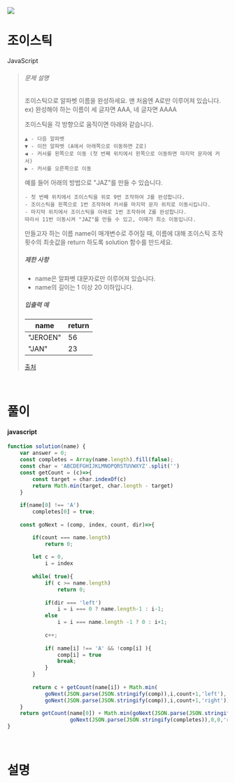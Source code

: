 ![](/img/programmers.png)

# 조이스틱

JavaScript

>###### 문제 설명
>
>조이스틱으로 알파벳 이름을 완성하세요. 맨 처음엔 A로만 이루어져 있습니다.\
>ex) 완성해야 하는 이름이 세 글자면 AAA, 네 글자면 AAAA
>
>조이스틱을 각 방향으로 움직이면 아래와 같습니다.
>
>```
>▲ - 다음 알파벳
>▼ - 이전 알파벳 (A에서 아래쪽으로 이동하면 Z로)
>◀ - 커서를 왼쪽으로 이동 (첫 번째 위치에서 왼쪽으로 이동하면 마지막 문자에 커서)
>▶ - 커서를 오른쪽으로 이동
>
>```
>
>예를 들어 아래의 방법으로 "JAZ"를 만들 수 있습니다.
>
>```
>- 첫 번째 위치에서 조이스틱을 위로 9번 조작하여 J를 완성합니다.
>- 조이스틱을 왼쪽으로 1번 조작하여 커서를 마지막 문자 위치로 이동시킵니다.
>- 마지막 위치에서 조이스틱을 아래로 1번 조작하여 Z를 완성합니다.
>따라서 11번 이동시켜 "JAZ"를 만들 수 있고, 이때가 최소 이동입니다.
>
>```
>
>만들고자 하는 이름 name이 매개변수로 주어질 때, 이름에 대해 조이스틱 조작 횟수의 최솟값을 return 하도록 solution 함수를 만드세요.
>
>##### 제한 사항
>
>-   name은 알파벳 대문자로만 이루어져 있습니다.
>-   name의 길이는 1 이상 20 이하입니다.
>
>##### 입출력 예
>
>| name | return |
>| --- | --- |
>| "JEROEN" | 56 |
>| "JAN" | 23 |
>
>[출처](https://commissies.ch.tudelft.nl/chipcie/archief/2010/nwerc/nwerc2010.pdf)

<br/>

# 풀이

#### javascript
```javascript
function solution(name) {
    var answer = 0;
    const completes = Array(name.length).fill(false);
    const char = 'ABCDEFGHIJKLMNOPQRSTUVWXYZ'.split('')
    const getCount = (c)=>{
        const target = char.indexOf(c)
        return Math.min(target, char.length - target)
    }
    
    if(name[0] !== 'A')
        completes[0] = true;
    
    const goNext = (comp, index, count, dir)=>{

        if(count === name.length)
            return 0;
        
        let c = 0,
            i = index
        
        while( true){
            if( c >= name.length)
                return 0;
            
            if(dir === 'left')
                i = i === 0 ? name.length-1 : i-1;
            else
                i = i === name.length -1 ? 0 : i+1;
            
            c++;
            
            if( name[i] !== 'A' && !comp[i] ){
                comp[i] = true
                break;
            }
        }
                
        return c + getCount(name[i]) + Math.min(
            goNext(JSON.parse(JSON.stringify(comp)),i,count+1,'left'),
            goNext(JSON.parse(JSON.stringify(comp)),i,count+1,'right'))
    }
    return getCount(name[0]) + Math.min(goNext(JSON.parse(JSON.stringify(completes)),0,0,'left'),
                    goNext(JSON.parse(JSON.stringify(completes)),0,0,'right'))
}
```

<br/>

# 설명